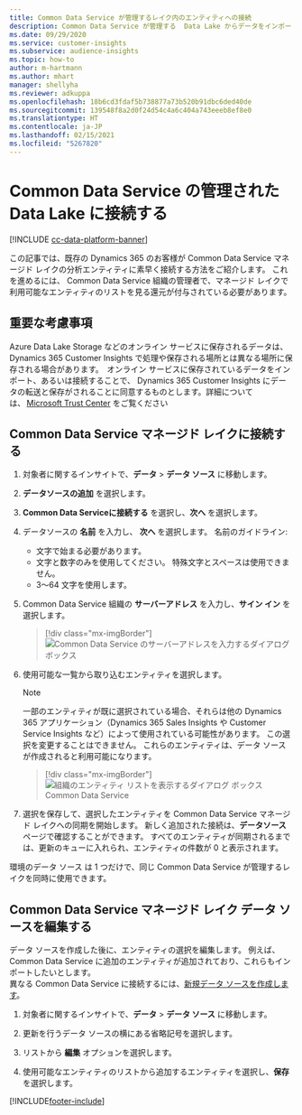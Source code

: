 ```yaml
---
title: Common Data Service が管理するレイク内のエンティティへの接続
description: Common Data Service が管理する  Data Lake からデータをインポートする。
ms.date: 09/29/2020
ms.service: customer-insights
ms.subservice: audience-insights
ms.topic: how-to
author: m-hartmann
ms.author: mhart
manager: shellyha
ms.reviewer: adkuppa
ms.openlocfilehash: 18b6cd3fdaf5b738877a73b520b91dbc6ded40de
ms.sourcegitcommit: 139548f8a2d0f24d54c4a6c404a743eeeb8ef8e0
ms.translationtype: HT
ms.contentlocale: ja-JP
ms.lasthandoff: 02/15/2021
ms.locfileid: "5267820"
---
```

# <a name="connect-to-data-in-a-common-data-service-managed-data-lake"></a>Common Data Service の管理された Data Lake に接続する

[!INCLUDE [cc-data-platform-banner](../includes/cc-data-platform-banner.md)]

この記事では、既存の Dynamics 365 のお客様が Common Data Service マネージド レイクの分析エンティティに素早く接続する方法をご紹介します。 これを進めるには、 Common Data Service 組織の管理者で、マネージド レイクで利用可能なエンティティのリストを見る還元が付与されている必要があります。

## <a name="important-considerations"></a>重要な考慮事項

Azure Data Lake Storage などのオンライン サービスに保存されるデータは、Dynamics 365 Customer Insights で処理や保存される場所とは異なる場所に保存される場合があります。  オンライン サービスに保存されているデータをインポート、あるいは接続することで、 Dynamics 365 Customer Insights にデータの転送と保存がされることに同意するものとします。詳細については、 [Microsoft Trust Center](https://www.microsoft.com/trust-center) をご覧ください

## <a name="connect-to-a-common-data-service-managed-lake"></a>Common Data Service マネージド レイクに接続する

1. 対象者に関するインサイトで、**データ** > **データ ソース** に移動します。

2. **データソースの追加** を選択します。

3. **Common Data Serviceに接続する** を選択し、**次へ** を選択します。

4. データソースの **名前** を入力し、 **次へ** を選択します。 名前のガイドライン: 
   - 文字で始まる必要があります。
   - 文字と数字のみを使用してください。 特殊文字とスペースは使用できません。
   - 3〜64 文字を使用します。

5. Common Data Service 組織の **サーバーアドレス** を入力し、**サイン イン** を選択します。

   > [!div class="mx-imgBorder"]
   > ![Common Data Service のサーバーアドレスを入力するダイアログ ボックス](media/enter-CDS-org-details.png)

6. 使用可能な一覧から取り込むエンティティを選択します。    

   > [!NOTE]
   > 一部のエンティティが既に選択されている場合、それらは他の Dynamics 365 アプリケーション（Dynamics 365 Sales Insights や Customer Service Insights など）によって使用されている可能性があります。 この選択を変更することはできません。 これらのエンティティは、データ ソースが作成されると利用可能になります。

   > [!div class="mx-imgBorder"]
   > ![組織のエンティティ リストを表示するダイアログ ボックスCommon Data Service](media/select-analytical-entities.png)

7. 選択を保存して、選択したエンティティを Common Data Service マネージド レイクへの同期を開始します。 新しく追加された接続は、**データソース** ページで確認することができます。 すべてのエンティティが同期されるまでは、更新のキューに入れられ、エンティティの件数が 0 と表示されます。

環境のデータ ソース は 1 つだけで、同じ Common Data Service が管理するレイクを同時に使用できます。

## <a name="edit-a-common-data-service-managed-lake-data-source"></a>Common Data Service マネージド レイク データ ソースを編集する

データ ソースを作成した後に、エンティティの選択を編集します。 例えば、Common Data Service に追加のエンティティが追加されており、これらもインポートしたいとします。    
異なる Common Data Service に接続するには、[新規データ ソースを作成します](#connect-to-a-common-data-service-managed-lake)。

1. 対象者に関するインサイトで、**データ** > **データ ソース** に移動します。

2. 更新を行うデータ ソースの横にある省略記号を選択します。

3. リストから **編集** オプションを選択します。

4. 使用可能なエンティティのリストから追加するエンティティを選択し、**保存** を選択します。


[!INCLUDE[footer-include](../includes/footer-banner.md)]